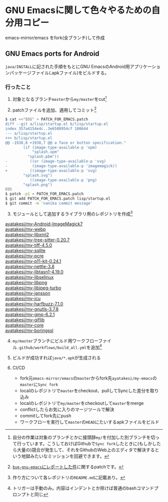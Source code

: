 # GNU Emacsに関して色々やるための自分用コピー
emacs-mirror/emacs をfork(全ブランチ)して作成

## GNU Emacs ports for Android
`java/INSTALL`に記された手順をもとにGNU EmacsのAndroid用アプリケーションパッケージファイル(.apkファイル)をビルドする。

### 行ったこと
1. 対象となるブランチ`master`から`my/master`をcut[^1]

2. patchファイルを追加、適用してコミット[^2]

```bash
$ cat <<"EOS" > PATCH_FOR_EMACS.patch
diff --git a/lisp/startup.el b/lisp/startup.el
index 357a4154e4c..3e6508954cf 100644
--- a/lisp/startup.el
+++ b/lisp/startup.el
@@ -1938,8 +1938,7 @@ a face or button specification."
 		(if (image-type-available-p 'xpm)
 		    "splash.xpm"
 		  "splash.pbm"))
-	       ((or (image-type-available-p 'svg)
-		    (image-type-available-p 'imagemagick))
+	       ((image-type-available-p 'svg)
 		"splash.svg")
 	       ((image-type-available-p 'png)
 		"splash.png")
EOS
$ patch -p1 < PATCH_FOR_EMACS.patch
$ git add PATCH_FOR_EMACS.patch lisp/startup.el
$ git commit -m 'nanika commit message'
```

3. モジュールとして追加するライブラリ用のレポジトリを作成[^3]

[ayatakesi/my-Android-ImageMagick7](https://github.com/ayatakesi/my-Android-ImageMagick7)  
[ayatakesi/my-webp](https://github.com/ayatakesi/my-webp)  
[ayatakesi/my-libxml2](https://github.com/ayatakesi/my-libxml2)  
[ayatakesi/my-tree-sitter-0.20.7](https://github.com/ayatakesi/my-tree-sitter-0.20.7)  
[ayatakesi/my-tiff-4.5.0](https://github.com/ayatakesi/my-tiff-4.5.0)  
[ayatakesi/my-sqlite](https://github.com/ayatakesi/my-sqlite)  
[ayatakesi/my-pcre](https://github.com/ayatakesi/my-pcre)  
[ayatakesi/my-p11-kit-0.24.1](https://github.com/ayatakesi/my-p11-kit-0.24.1)  
[ayatakesi/my-nettle-3.8](https://github.com/ayatakesi/my-nettle-3.8)  
[ayatakesi/my-libtasn1-4.19.0](https://github.com/ayatakesi/my-libtasn1-4.19.0)  
[ayatakesi/my-libselinux](https://github.com/ayatakesi/my-libselinux)  
[ayatakesi/my-libpng](https://github.com/ayatakesi/my-libpng)  
[ayatakesi/my-libjpeg-turbo](https://github.com/ayatakesi/my-libjpeg-turbo)  
[ayatakesi/my-jansson](https://github.com/ayatakesi/my-jansson)  
[ayatakesi/my-icu](https://github.com/ayatakesi/my-icu)  
[ayatakesi/my-harfbuzz-7.1.0](https://github.com/ayatakesi/my-harfbuzz-7.1.0)  
[ayatakesi/my-gnutls-3.7.8](https://github.com/ayatakesi/my-gnutls-3.7.8)  
[ayatakesi/my-gmp-6.2.1](https://github.com/ayatakesi/my-gmp-6.2.1)  
[ayatakesi/my-giflib](https://github.com/ayatakesi/my-giflib)  
[ayatakesi/my-core](https://github.com/ayatakesi/my-core)  
[ayatakesi/my-boringssl](https://github.com/ayatakesi/my-boringssl)  

4. `my/master`ブランチにビルド用ワークフローファイル`.github/workflows/build_all.yml`を追加[^4]

5. ビルドが成功すれば`java/*.apk`が生成される

6. CI/CD
   - fork元`emacs-mirror/emacs`の`master`からfork先`ayatakesi/my-emacs`の`master`に`Sync fork`
   - localのレポジトリで`master`をcheckout、pullしてSyncした差分を取り込み
   - localのレポジトリで`my/master`をcheckoutして`master`をmerge
   - conflictしたらお気に入りのマージツールで解決
   - commitしてfork先にpush
   - ワークフローを実行して`master`の`HEAD`にたいするapkファイルをビルド
[^1]: 自分の作業は対象のブランチとかに接頭辞`my/`を付加した別ブランチを切って行っています。こうしておけばGithubで`Sync fork`したときに(もしかしたら大量の)競合が発生して、それをGithubのWeb上のエディタで解決するという地獄みたいなミッションを回避できます。
[^2]: [`bug-gnu-emacs`にレポートした件](https://debbugs.gnu.org/cgi/bugreport.cgi?bug=70199)に関するpatchです。
[^3]: 作り方について各レポジトリの`README.md`に記載あり。
[^4]: トリガーは手動のみ。内容はインデントとか除けば普通のbashコマンドプロンプトと同じ
